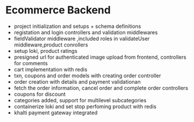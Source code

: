 # Ecommerce Backend

- project initialization and setups + schema definitions
- registation and login controllers and validation middlewares
- fieldValidator middleware ,included roles in validateUser middleware,product conrollers
- setup loki, product ratings
- presigned url for authenticated image upload from frontend, controllers for comments
- cart implementation with redis
- txn, coupons and order models with creating order controller
- order creation with details and payment validationan
- fetch the order information, cancel order and complete order controllers
- coupons for discount
- categories added, support for multilevel subcategories
- containerize loki and set stop perfoming product with redis
- khalti payment gateway integrated
